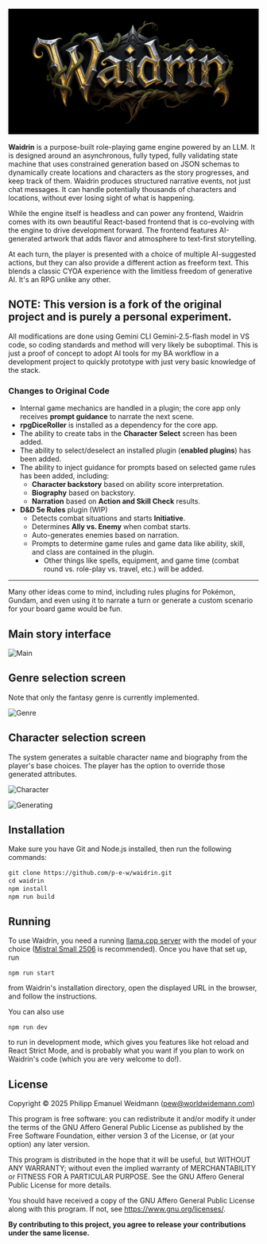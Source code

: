 ![Waidrin](/public/images/logo.png)

**Waidrin** is a purpose-built role-playing game engine powered by an LLM.
It is designed around an asynchronous, fully typed, fully validating state machine
that uses constrained generation based on JSON schemas to dynamically create
locations and characters as the story progresses, and keep track of them.
Waidrin produces structured narrative events, not just chat messages.
It can handle potentially thousands of characters and locations,
without ever losing sight of what is happening.

While the engine itself is headless and can power any frontend, Waidrin comes
with its own beautiful React-based frontend that is co-evolving with the engine
to drive development forward. The frontend features AI-generated artwork
that adds flavor and atmosphere to text-first storytelling.

At each turn, the player is presented with a choice of multiple AI-suggested actions,
but they can also provide a different action as freeform text. This blends a classic
CYOA experience with the limitless freedom of generative AI. It's an RPG unlike
any other.

## NOTE: This version is a fork of the original project and is purely a personal experiment. 
All modifications are done using Gemini CLI Gemini-2.5-flash model in VS code, so coding standards and method will
very likely be suboptimal. This is just a proof of concept to adopt AI tools for my BA workflow
in a development project to quickly prototype with just very basic knowledge of the stack.

### Changes to Original Code

* Internal game mechanics are handled in a plugin; the core app only receives **prompt guidance** to narrate the next scene.
* **rpgDiceRoller** is installed as a dependency for the core app.
* The ability to create tabs in the **Character Select** screen has been added.
* The ability to select/deselect an installed plugin (**enabled plugins**) has been added.
* The ability to inject guidance for prompts based on selected game rules has been added, including:
    * **Character backstory** based on ability score interpretation.
    * **Biography** based on backstory.
    * **Narration** based on **Action and Skill Check** results.
* **D&D 5e Rules** plugin (WIP)
    * Detects combat situations and starts **Initiative**.
    * Determines **Ally vs. Enemy** when combat starts.
    * Auto-generates enemies based on narration.
    * Prompts to determine game rules and game data like ability, skill, and class are contained in the plugin.
        * Other things like spells, equipment, and game time (combat round vs. role-play vs. travel, etc.) will be added.

---

Many other ideas come to mind, including rules plugins for Pokémon, Gundam, and even using it to narrate a turn or generate a custom scenario for your board game would be fun.


## Main story interface

![Main](https://github.com/user-attachments/assets/f0040c07-86c4-456e-8b3a-c25c7ab85293)


## Genre selection screen

Note that only the fantasy genre is currently implemented.

![Genre](https://github.com/user-attachments/assets/d3d168f6-2d19-4917-8be9-cc3b2869a56a)


## Character selection screen

The system generates a suitable character name and biography from the player's
base choices. The player has the option to override those generated attributes.

![Character](https://github.com/user-attachments/assets/844eb154-4379-4331-8a69-25ff3596695a)

![Generating](https://github.com/user-attachments/assets/22c4e6b3-f891-4c00-a0a8-ce242635660e)


## Installation

Make sure you have Git and Node.js installed, then run the following commands:

```
git clone https://github.com/p-e-w/waidrin.git
cd waidrin
npm install
npm run build
```


## Running

To use Waidrin, you need a running
[llama.cpp server](https://github.com/ggml-org/llama.cpp/tree/master/tools/server)
with the model of your choice
([Mistral Small 2506](https://huggingface.co/bartowski/mistralai_Mistral-Small-3.2-24B-Instruct-2506-GGUF)
is recommended). Once you have that set up, run

```
npm run start
```

from Waidrin's installation directory, open the displayed URL in the browser,
and follow the instructions.

You can also use

```
npm run dev
```

to run in development mode, which gives you features like hot reload and
React Strict Mode, and is probably what you want if you plan to work on
Waidrin's code (which you are very welcome to do!).


## License

Copyright &copy; 2025  Philipp Emanuel Weidmann (<pew@worldwidemann.com>)

This program is free software: you can redistribute it and/or modify
it under the terms of the GNU Affero General Public License as published by
the Free Software Foundation, either version 3 of the License, or
(at your option) any later version.

This program is distributed in the hope that it will be useful,
but WITHOUT ANY WARRANTY; without even the implied warranty of
MERCHANTABILITY or FITNESS FOR A PARTICULAR PURPOSE.  See the
GNU Affero General Public License for more details.

You should have received a copy of the GNU Affero General Public License
along with this program.  If not, see <https://www.gnu.org/licenses/>.

**By contributing to this project, you agree to release your
contributions under the same license.**
